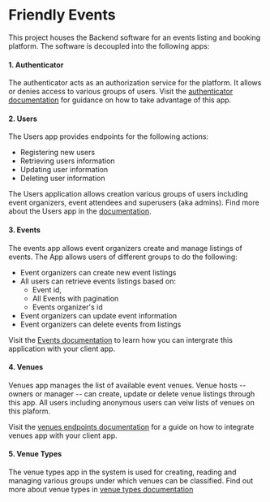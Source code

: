 # Friendly Events

This project houses the Backend software for an events listing and booking platform. The software is decoupled into the following apps:

#### 1. Authenticator
The authenticator acts as an authorization service for the platform. It allows or denies access to various groups of users. Visit the [authenticator documentation](https://github.com/GHOST-Aram/friendly-docs/blob/main/authentication/authentication.md) for guidance on how to take advantage of this app.

#### 2. Users
The Users app provides endpoints for the following actions:
- Registering new users
- Retrieving users information
- Updating user information
- Deleting user information

The Users application allows creation various groups of users including event organizers, event attendees and superusers (aka admins). Find more about the Users app in the [documentation](https://github.com/GHOST-Aram/friendly-docs/blob/main/users/users.md).

#### 3. Events
The events app allows event organizers create and manage listings of events. The App allows users of different groups to do the following:
- Event organizers can create new event listings
- All users can retrieve events listings based on:
    * Event id,
    * All Events with pagination
    * Events organizer's id
- Event organizers can update event information
- Event organizers can delete events from listings

Visit the [Events documentation](https://github.com/GHOST-Aram/friendly-docs/blob/main/events/events.md) to learn how you can intergrate this application with your client app.

#### 4. Venues
Venues app manages the list of available event venues. Venue hosts -- owners or manager -- can create, update or delete venue listings through this app. All users including anonymous users can veiw lists of venues on this plaform.

Visit the [venues endpoints documentation](https://github.com/GHOST-Aram/friendly-docs/blob/main/venues/venues.md) for a guide on how to integrate venues app with your client app.

#### 5. Venue Types
The venue types app in the system is used for creating, reading and managing various groups under which venues can be classified. Find out more about venue types in [venue types documentation](https://github.com/GHOST-Aram/friendly-docs/blob/main/venue-types/venue-types.md)

